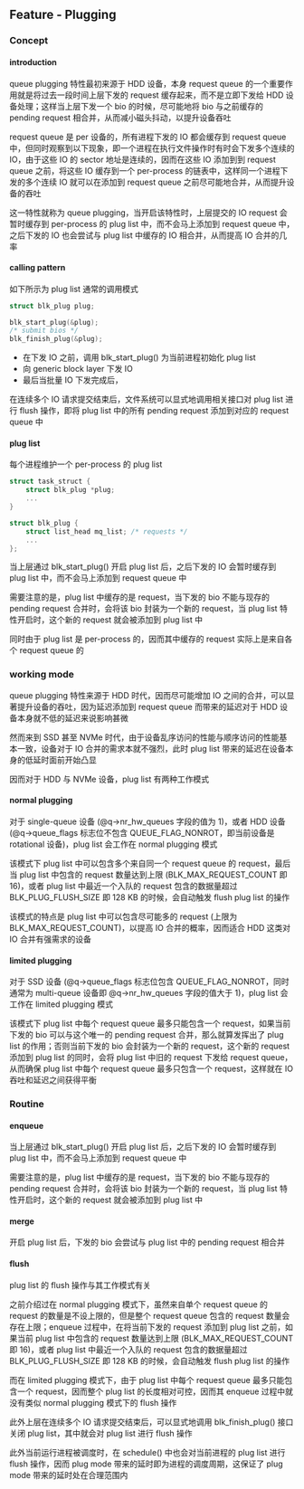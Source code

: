 ## Feature - Plugging


### Concept

#### introduction

queue plugging 特性最初来源于 HDD 设备，本身 request queue 的一个重要作用就是将过去一段时间上层下发的 request 缓存起来，而不是立即下发给 HDD 设备处理；这样当上层下发一个 bio 的时候，尽可能地将 bio 与之前缓存的 pending request 相合并，从而减小磁头抖动，以提升设备吞吐

request queue 是 per 设备的，所有进程下发的 IO 都会缓存到 request queue 中，但同时观察到以下现象，即一个进程在执行文件操作时有时会下发多个连续的 IO，由于这些 IO 的 sector 地址是连续的，因而在这些 IO 添加到到 request queue 之前，将这些 IO 缓存到一个 per-process 的链表中，这样同一个进程下发的多个连续 IO 就可以在添加到 request queue 之前尽可能地合并，从而提升设备的吞吐

这一特性就称为 queue plugging，当开启该特性时，上层提交的 IO request 会暂时缓存到 per-process 的 plug list 中，而不会马上添加到 request queue 中，之后下发的 IO 也会尝试与 plug list 中缓存的 IO 相合并，从而提高 IO 合并的几率


#### calling pattern

如下所示为 plug list 通常的调用模式

```c
struct blk_plug plug;

blk_start_plug(&plug);
/* submit bios */
blk_finish_plug(&plug);
```

- 在下发 IO 之前，调用 blk_start_plug() 为当前进程初始化 plug list
- 向 generic block layer 下发 IO
- 最后当批量 IO 下发完成后，

在连续多个 IO 请求提交结束后，文件系统可以显式地调用相关接口对 plug list 进行 flush 操作，即将 plug list 中的所有 pending request 添加到对应的 request queue 中


#### plug list

每个进程维护一个 per-process 的 plug list

```c
struct task_struct {
	struct blk_plug *plug;
	...
}
```

```c
struct blk_plug {
	struct list_head mq_list; /* requests */
	...
};
```

当上层通过 blk_start_plug() 开启 plug list 后，之后下发的 IO 会暂时缓存到 plug list 中，而不会马上添加到 request queue 中

需要注意的是，plug list 中缓存的是 request，当下发的 bio 不能与现存的 pending request 合并时，会将该 bio 封装为一个新的 request，当 plug list 特性开启时，这个新的 request 就会被添加到 plug list 中

同时由于 plug list 是 per-process 的，因而其中缓存的 request 实际上是来自各个 request queue 的


### working mode

queue plugging 特性来源于 HDD 时代，因而尽可能增加 IO 之间的合并，可以显著提升设备的吞吐，因为延迟添加到 request queue 而带来的延迟对于 HDD 设备本身就不低的延迟来说影响甚微

然而来到 SSD 甚至 NVMe 时代，由于设备乱序访问的性能与顺序访问的性能基本一致，设备对于 IO 合并的需求本就不强烈，此时 plug list 带来的延迟在设备本身的低延时面前开始凸显

因而对于 HDD 与 NVMe 设备，plug list 有两种工作模式

#### normal plugging

对于 single-queue 设备 (@q->nr_hw_queues 字段的值为 1)，或者 HDD 设备 (@q->queue_flags 标志位不包含 QUEUE_FLAG_NONROT，即当前设备是 rotational 设备)，plug list 会工作在 normal plugging 模式

该模式下 plug list 中可以包含多个来自同一个 request queue 的 request，最后当 plug list 中包含的 request 数量达到上限 (BLK_MAX_REQUEST_COUNT 即 16)，或者 plug list 中最近一个入队的 request 包含的数据量超过 BLK_PLUG_FLUSH_SIZE 即 128 KB 的时候，会自动触发 flush plug list 的操作

该模式的特点是 plug list 中可以包含尽可能多的 request (上限为 BLK_MAX_REQUEST_COUNT)，以提高 IO 合并的概率，因而适合 HDD 这类对 IO 合并有强需求的设备


#### limited plugging

对于 SSD 设备 (@q->queue_flags 标志位包含 QUEUE_FLAG_NONROT，同时通常为 multi-queue 设备即 @q->nr_hw_queues 字段的值大于 1)，plug list 会工作在 limited plugging 模式

该模式下 plug list 中每个 request queue 最多只能包含一个 request，如果当前下发的 bio 可以与这个唯一的 pending request 合并，那么就算发挥出了 plug list 的作用；否则当前下发的 bio 会封装为一个新的 request，这个新的 request 添加到 plug list 的同时，会将 plug list 中旧的 request 下发给 request queue，从而确保 plug list 中每个 request queue 最多只包含一个 request，这样就在 IO 吞吐和延迟之间获得平衡


### Routine

#### enqueue

当上层通过 blk_start_plug() 开启 plug list 后，之后下发的 IO 会暂时缓存到 plug list 中，而不会马上添加到 request queue 中

需要注意的是，plug list 中缓存的是 request，当下发的 bio 不能与现存的 pending request 合并时，会将该 bio 封装为一个新的 request，当 plug list 特性开启时，这个新的 request 就会被添加到 plug list 中

#### merge

开启 plug list 后，下发的 bio 会尝试与 plug list 中的 pending request 相合并

#### flush

plug list 的 flush 操作与其工作模式有关

之前介绍过在 normal plugging 模式下，虽然来自单个 request queue 的 request 的数量是不设上限的，但是整个 request queue 包含的 request 数量会存在上限；enqueue 过程中，在将当前下发的 request 添加到 plug list 之前，如果当前 plug list 中包含的 request 数量达到上限 (BLK_MAX_REQUEST_COUNT 即 16)，或者 plug list 中最近一个入队的 request 包含的数据量超过 BLK_PLUG_FLUSH_SIZE 即 128 KB 的时候，会自动触发 flush plug list 的操作

而在 limited plugging 模式下，由于 plug list 中每个 request queue 最多只能包含一个 request，因而整个 plug list 的长度相对可控，因而其 enqueue 过程中就没有类似 normal plugging 模式下的 flush 操作


此外上层在连续多个 IO 请求提交结束后，可以显式地调用 blk_finish_plug() 接口关闭 plug list，其中就会对 plug list 进行 flush 操作

此外当前运行进程被调度时，在 schedule() 中也会对当前进程的 plug list 进行 flush 操作，因而 plug mode 带来的延时即为进程的调度周期，这保证了 plug mode 带来的延时处在合理范围内
